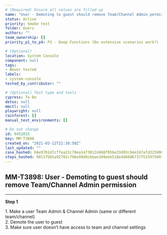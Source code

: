 ```yaml
---
# (Required) Ensure all values are filled up
name: "User - Demoting to guest should remove Team/Channel Admin permission"
status: Active
priority: Smoke test
folder: Users
authors: ""
team_ownership: []
priority_p1_to_p4: P3 - Deep Functions (Do extensive scenarios work?)

# (Optional)
location: System Console
component: null
tags: 
- Never tested
labels: 
- system-console
tested_by_contributor: ""

# (Optional) Test type and tools
cypress: To Do
detox: null
mmctl: null
playwright: null
rainforest: []
manual_test_environments: []

# Do not change
id: 9452015
key: MM-T3898
created_on: "2021-03-12T22:38:50Z"
last_updated: ""
case_hashed: b6e9701d7cf7ea22c78ea1473012d468f95be33d93c94e247afd325906e2818e2cf48f33988814ec0fd102a5b0a7190b
steps_hashed: 9011fbb5a92702cf96e99d8cbbae349eeb518e4d6606737751597500f6339e844fa7ef4d5be94f38d03cbf4c2ff0fab9
---
```


<!-- (Auto-generated) Based on frontmatter's "key" and "name" -->

## MM-T3898: User - Demoting to guest should remove Team/Channel Admin permission

---

**Step 1**

1\. Make a user Team Admin & Channel Admin (same or different team/channel)\
2\. Demote the user to guest\
3\. Make sure user doesn’t have access to team and channel settings
